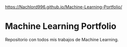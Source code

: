 https://Nachlord996.github.io/Machine-Learning-Portfolio/

# Machine Learning Portfolio

Repositorio con todos mis trabajos de Machine Learning.


